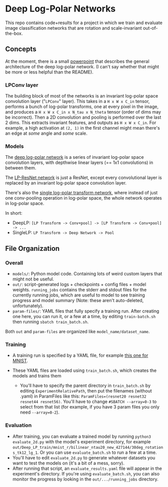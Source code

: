 # Deep Log-Polar Networks

This repo contains code+results for a project in which we train and evaluate image classification networks that are rotation and scale-invariant out-of-the-box.

## Concepts

At the moment, there is a small [powerpoint](etc/Deep%20Log-polar%20networks.pdf) that describes the general architecture of the deep log-polar network. (I can't say whether that might be more or less helpful than the README).

### LPConv layer

The building block of most of the networks is an invariant log-polar space convolution layer ("`LPConv`" layer). This takes in a `H x W x C_in` tensor, performs a bunch of log-polar transforms, one at every pixel in the image, and produces a `H x W x C_in x N_tau x N_theta` tensor (order of dims may be incorrect). Then a 2D convolution and pooling is performed over the last 2 dims. This extracts invariant features, and outputs as `H x W x C_in`. For example, a high activation at `(2, 1)` in the first channel might mean there's an edge at *some* angle and *some* scale.

### Models

The [deep log-polar network](models/DeepLogPolarClassifier.py) is a series of invariant log-polar space convolution layers, with depthwise linear layers (== 1x1 convolutions) in between them.

The [LP-ResNet network](models/LPResNet.py) is just a ResNet, except every convolutional layer is replaced by an invariant log-polar space convolution layer.

There's also the [single log-polar transform network](models/SingleLPClassifier.py), where instead of just one conv-pooling operation in log-polar space, the whole network operates in log-polar space.

In short:
- DeepLP:  `[LP Transform -> Conv+pool] -> [LP Transform -> Conv+pool] -> ...`
- SingleLP: `LP Transform -> Deep Network -> Pool` 

## File Organization

### Overall

- `models/`: Python model code. Containing lots of weird custom layers that might not be useful.
- `out/`: script-generated logs + checkpoints + config files + model weights. `running_jobs` contains the stderr and stdout files for the currently running jobs, which are useful to model to see training progress and model summary (Note: these aren't auto-deleted, unfortunately).
- `param-files/`: YAML files that fully specify a training run. After creating one here, you can run it, or a few at a time, by editing `train-batch.sh` then running `sbatch train_batch.sh`.

Both `out` and `param-files` are organized like `model_name/dataset_name`.


### Training

- A training run is specified by a YAML file, for example [this one for MNIST](param-files/Deep-LP/MNIST/rotation_test/standard.yaml).

- These YAML files are loaded using `train_batch.sh`, which creates the models and trains them
  - You'll have to specify the parent directory in `train_batch.sh` by editing `ExperimentRelativePath`, then put the filenames (without .yaml) in ParamFiles like this: `ParamFiles=(resnet20 resnet32 resnet44 resnet56)`. You'll have to change `#SBATCH --array=0-3` to select from that list (for example, if you have 3 param files you only need `--array=0-2`).

### Evaluation

- After training, you can evaluate a trained model by running `python3 evaluate_2d.py` with the model's experiment directory, for example `out/Deep_LP_train/mnist_r/bilinear_ntau20_new_427144/30deg_rotations_tk12_lg_1`. Or you can use `evaluate_batch.sh` to run a few at a time.
- You'll have to edit `evaluate_2d.py` to generate whatever datasets you want to test the models on (it's a bit of a mess, sorry).
- After running that script, an `evaluate_results.yaml` file will appear in the experiment's directory. If you're using `evaluate_batch.sh`, you can also monitor the progress by looking in the `out/.../running_jobs` directory.